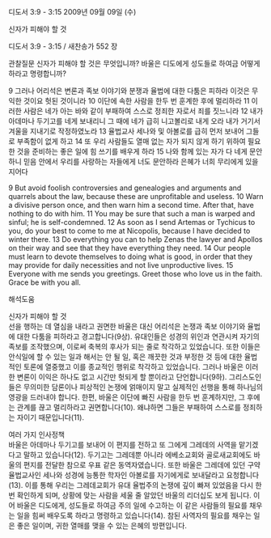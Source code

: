 디도서 3:9 - 3:15 
2009년 09월 09일 (수)

신자가 피해야 할 것



디도서 3:9 - 3:15 / 새찬송가 552 장


관찰질문
신자가 피해야 할 것은 무엇입니까?
바울은 디도에게 성도들로 하여금 어떻게 하라고 명령합니까?

9 그러나 어리석은 변론과 족보 이야기와 분쟁과 율법에 대한 다툼은 피하라 이것은 무익한 것이요 헛된 것이니라 10 이단에 속한 사람을 한두 번 훈계한 후에 멀리하라 11 이러한 사람은 네가 아는 바와 같이 부패하여 스스로 정죄한 자로서 죄를 짓느니라 12 내가 아데마나 두기고를 네게 보내리니 그 때에 네가 급히 니고볼리로 내게 오라 내가 거기서 겨울을 지내기로 작정하였노라 13 율법교사 세나와 및 아볼로를 급히 먼저 보내어 그들로 부족함이 없게 하고 14 또 우리 사람들도 열매 없는 자가 되지 않게 하기 위하여 필요한 것을 준비하는 좋은 일에 힘 쓰기를 배우게 하라 15 나와 함께 있는 자가 다 네게 문안하니 믿음 안에서 우리를 사랑하는 자들에게 너도 문안하라 은혜가 너희 무리에게 있을지어다 

9 But avoid foolish controversies and genealogies and arguments and quarrels about the law, because these are unprofitable and useless. 10 Warn a divisive person once, and then warn him a second time. After that, have nothing to do with him. 11 You may be sure that such a man is warped and sinful; he is self-condemned. 12 As soon as I send Artemas or Tychicus to you, do your best to come to me at Nicopolis, because I have decided to winter there. 13 Do everything you can to help Zenas the lawyer and Apollos on their way and see that they have everything they need. 14 Our people must learn to devote themselves to doing what is good, in order that they may provide for daily necessities and not live unproductive lives. 15 Everyone with me sends you greetings. Greet those who love us in the faith. Grace be with you all.

해석도움





신자가 피해야 할 것  
선을 행하는 데 열심을 내라고 권면한 바울은 대신 어리석은 논쟁과 족보 이야기와 율법에 대한 다툼을 피하라고 경고합니다(9상). 유대인들은 성경의 위인과 연관시켜 자기의 족보를 조작했으며, 이로써 축복의 후사가 되는 줄로 착각하고 있었습니다. 또한 이들은 안식일에 할 수 있는 일과 해서는 안 될 일, 혹은 깨끗한 것과 부정한 것 등에 대한 율법적인 토론에 열중했고 이를 종교적인 행위로 착각하고 있었습니다. 그러나 바울은 이러한 변론이 이익은 하나도 없고 시간만 헛되게 할 뿐이라고 단언합니다(9하). 그리스도인들은 무의미한 담론이나 피상적인 논쟁에 얽매이지 말고 실제적인 선행을 통해 하나님의 영광을 드러내야 합니다. 한편, 바울은 이단에 빠진 사람을 한두 번 훈계하지만, 그 후에는 관계를 끊고 멀리하라고 권면합니다(10). 왜냐하면 그들은 부패하여 스스로를 정죄하는 자이기 때문입니다(11).  

여러 가지 인사정책  
바울은 아데마나 두기고를 보내어 이 편지를 전하고 또 그에게 그레데의 사역을 맡기겠다고 말하고 있습니다(12). 두기고는 그레데뿐 아니라 에베소교회와 골로새교회에도 바울의 편지를 전달한 참으로 우표 같은 동역자였습니다. 또한 바울은 그레데에 있던 구약 율법교사인 세나와 성경에 능통한 학자인 아볼로를 자기에게로 보내달라고 요청합니다(13). 이를 통해 우리는 그레데교회가 유대 율법주의 논쟁에 깊이 빠져 있었음을 다시 한번 확인하게 되며, 상황에 맞는 사람을 세울 줄 알았던 바울의 리더십도 보게 됩니다. 이어 바울은 디도에게, 성도들로 하여금 주의 일에 수고하는 이 같은 사람들의 필요를 채우는 일을 힘써 배우도록 하라고 명령하고 있습니다(14). 참된 사역자의 필요를 채우는 일은 좋은 일이며, 귀한 열매를 맺을 수 있는 은혜의 방편입니다.